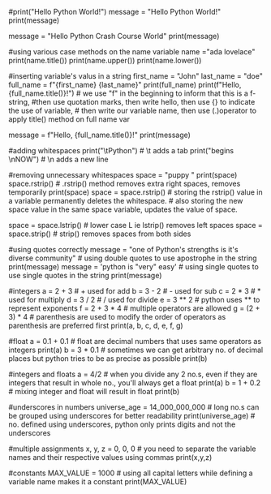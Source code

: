 #print("Hello Python World!")
message = "Hello Python World!"
print(message)

message = "Hello Python Crash Course World"
print(message)


#using various case methods on the name variable
name ="ada lovelace"
print(name.title())
print(name.upper())
print(name.lower())

#inserting variable's valus in a string
first_name = "John"
last_name = "doe"
full_name = f"{first_name} {last_name}"
print(full_name)
print(f"Hello, {full_name.title()}!")   # we use "f" in the beginning to inform that this is a f-string, 
										#then use quotation marks, then write hello, then use {} to indicate the use of variable,
										# then write our variable name, then use (.)operator to apply title() method on full name var

message = f"Hello, {full_name.title()}!"
print(message)


#adding whitespaces 
print("\tPython")					# \t adds a tab
print("begins \nNOW") 				# \n adds a new line

#removing unnecessary whitespaces
space = "puppy "
print(space)
space.rstrip()  				# .rstrip() method removes extra right spaces, removes temporarily
print(space)
space = space.rstrip() 			# storing the rstrip() value in a variable permanently deletes the whitespace.
								# also storing the new space value in the same space variable, updates the value of space.

space = space.lstrip()			# lower case L ie lstrip() removes left spaces
space = space.strip()  			# strip() removes spaces from both sides


#using quotes correctly
message = "one of Python's strengths is it's diverse community"				# using double quotes to use apostrophe in the string
print(message)
message = 'python is "very" easy'											# using single quotes to use single quotes in the string
print(message)


#integers
a = 2 + 3			# + used for add
b = 3 - 2			# - used for sub
c = 2 * 3			# * used for multiply
d = 3 / 2			# / used for divide
e = 3 ** 2			# python uses ** to represent exponents
f = 2 + 3 * 4		# multiple operators are allowed
g = (2 + 3) * 4		# parenthesis are used to modify the order of operators as parenthesis are preferred first
print(a, b, c, d, e, f, g)

#float
a = 0.1 + 0.1		# float are decimal numbers that uses same operators as integers 
print(a)
b = 3 * 0.1			# sometimes we can get arbitrary no. of decimal places but python tries to be as precise as possible
print(b)


#integers and floats
a = 4/2				# when you divide any 2 no.s, even if they are integers that result in whole no., you'll always get a float 
print(a)
b = 1 +  0.2		# mixing integer and float will result in float
print(b)


#underscores in numbers
universe_age = 14_000_000_000		# long no.s can be grouped using underscores for better readability
print(universe_age) 				# no. defined using underscores, python only prints digits and not the underscores


#multiple assignments
x, y, z = 0, 0, 0 					# you need to separate the variable names and their respective values using commas
print(x,y,z)

#constants
MAX_VALUE = 1000 					# using all capital letters while defining a variable name makes it a constant
print(MAX_VALUE)

